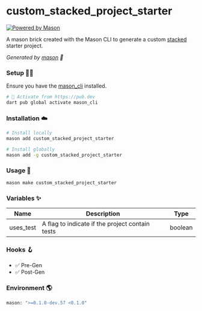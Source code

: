 # custom_stacked_project_starter
[![Powered by Mason](https://img.shields.io/endpoint?url=https%3A%2F%2Ftinyurl.com%2Fmason-badge)](https://github.com/felangel/mason)

A mason brick created with the Mason CLI to generate a custom [stacked](https://pub.dev/packages/stacked) starter project.

_Generated by [mason](https://docs.brickhub.dev/category/getting-started) 🧱_

### Setup 🧑‍💻
Ensure you have the [mason_cli](https://github.com/felangel/mason/tree/master/packages/mason_cli) installed.
``` sh
# 🎯 Activate from https://pub.dev
dart pub global activate mason_cli
```
### Installation ☁️
```sh
# Install locally
mason add custom_stacked_project_starter
```
```sh
# Install globally
mason add -g custom_stacked_project_starter
```
### Usage 🚀
```sh
mason make custom_stacked_project_starter
```
### Variables ✨

| Name | Description | Type |
|--|--|--|
| uses_test | A flag to indicate if the project contain tests | boolean |

### Hooks 🪝

-    :white_check_mark: Pre-Gen
-    :white_check_mark: Post-Gen

### Environment 🌎
```sh
mason: ">=0.1.0-dev.57 <0.1.0"
```